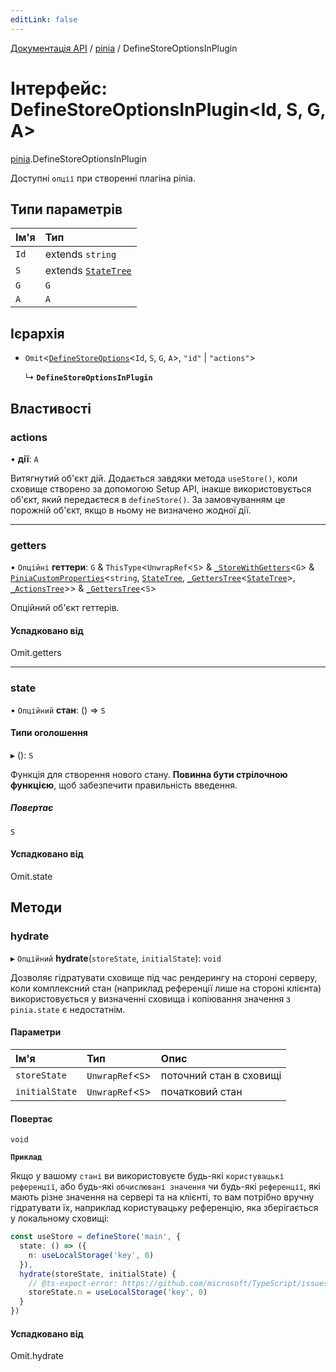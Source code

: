 ```yaml
---
editLink: false
---
```


[Документація API](../index.md) / [pinia](../modules/pinia.md) / DefineStoreOptionsInPlugin

# Інтерфейс: DefineStoreOptionsInPlugin<Id, S, G, A\>

[pinia](../modules/pinia.md).DefineStoreOptionsInPlugin

Доступні `опції` при створенні плагіна pinia.

## Типи параметрів

| Ім'я | Тип |
| :------ | :------ |
| `Id` | extends `string` |
| `S` | extends [`StateTree`](../modules/pinia.md#statetree) |
| `G` | `G` |
| `A` | `A` |

## Ієрархія

- `Omit`<[`DefineStoreOptions`](pinia.DefineStoreOptions.md)<`Id`, `S`, `G`, `A`\>, ``"id"`` \| ``"actions"``\>

  ↳ **`DefineStoreOptionsInPlugin`**

## Властивості

### actions

• **дії**: `A`

Витягнутий об'єкт дій. Додається завдяки метода `useStore()`, коли сховище 
створено за допомогою Setup API, інакше використовується об'єкт, який передаєтеся в `defineStore()`.
За замовчуванням це порожній об'єкт, якщо в ньому не визначено жодної дії.

___

### getters

• `Опційні` **геттери**: `G` & `ThisType`<`UnwrapRef`<`S`\> & [`_StoreWithGetters`](../modules/pinia.md#_storewithgetters)<`G`\> & [`PiniaCustomProperties`](pinia.PiniaCustomProperties.md)<`string`, [`StateTree`](../modules/pinia.md#statetree), [`_GettersTree`](../modules/pinia.md#_getterstree)<[`StateTree`](../modules/pinia.md#statetree)\>, [`_ActionsTree`](../modules/pinia.md#_actionstree)\>\> & [`_GettersTree`](../modules/pinia.md#_getterstree)<`S`\>

Опційний об'єкт геттерів.

#### Успадковано від

Omit.getters

___

### state

• `Опційний` **стан**: () => `S`

#### Типи оголошення

▸ (): `S`

Функція для створення нового стану. **Повинна бути стрілочною функцією**, 
щоб забезпечити правильність введення.

##### Повертає

`S`

#### Успадковано від

Omit.state

## Методи

### hydrate

▸ `Опційний` **hydrate**(`storeState`, `initialState`): `void`

Дозволяє гідратувати сховище під час рендерингу на стороні серверу, коли
комплексний стан (наприклад референції лише на стороні клієнта) використовується
у визначенні сховища і копіювання значення з `pinia.state` є недостатнім.

#### Параметри

| Ім'я | Тип | Опис                    |
| :------ | :------ |:------------------------|
| `storeState` | `UnwrapRef`<`S`\> | поточний стан в сховищі |
| `initialState` | `UnwrapRef`<`S`\> | початковий стан         |

#### Повертає

`void`

**`Приклад`**

Якщо у вашому `стані` ви використовуєте будь-які `користувацькі референції`, або будь-які `обчислювані значення`
чи будь-які `референції`, які мають різне значення на сервері та на клієнті, то вам потрібно вручну
гідратувати їх, наприклад користувацьку референцію, яка зберігається у локальному сховищі:

```ts
const useStore = defineStore('main', {
  state: () => ({
    n: useLocalStorage('key', 0)
  }),
  hydrate(storeState, initialState) {
    // @ts-expect-error: https://github.com/microsoft/TypeScript/issues/43826
    storeState.n = useLocalStorage('key', 0)
  }
})
```

#### Успадковано від

Omit.hydrate
